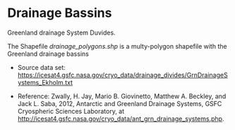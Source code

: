 # Drainage Bassins

Greenland drainage System Duvides.

The Shapefile *drainage_polygons.shp* is a multy-polygon shapefile with the Greenland drainage bassins

- Source data set: https://icesat4.gsfc.nasa.gov/cryo_data/drainage_divides/GrnDrainageSystems_Ekholm.txt

- Reference: 
Zwally, H. Jay, Mario B. Giovinetto, Matthew A. Beckley, and Jack L. Saba, 2012, Antarctic and Greenland Drainage Systems, GSFC Cryospheric Sciences Laboratory, at http://icesat4.gsfc.nasa.gov/cryo_data/ant_grn_drainage_systems.php.
